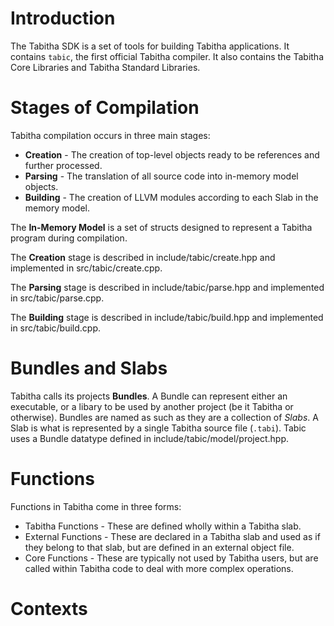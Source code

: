 # Introduction

The Tabitha SDK is a set of tools for building Tabitha applications. 
It contains `tabic`, the first official Tabitha compiler. 
It also contains the Tabitha Core Libraries and Tabitha Standard Libraries. 

# Stages of Compilation

Tabitha compilation occurs in three main stages:
- **Creation** - The creation of top-level objects ready to be references and further processed. 
- **Parsing**  - The translation of all source code into in-memory model objects. 
- **Building** - The creation of LLVM modules according to each Slab in the memory model. 

The **In-Memory Model** is a set of structs designed to represent a Tabitha program during compilation. 

The **Creation** stage is described in include/tabic/create.hpp and implemented in src/tabic/create.cpp. 

The **Parsing** stage is described in include/tabic/parse.hpp and implemented in src/tabic/parse.cpp. 

The **Building** stage is described in include/tabic/build.hpp and implemented in src/tabic/build.cpp. 

# Bundles and Slabs

Tabitha calls its projects **Bundles**. 
A Bundle can represent either an executable, or a libary to be used by another project (be it Tabitha or otherwise).
Bundles are named as such as they are a collection of *Slabs*. 
A Slab is what is represented by a single Tabitha source file (`.tabi`). 
Tabic uses a Bundle datatype defined in include/tabic/model/project.hpp. 

# Functions 

Functions in Tabitha come in three forms: 

- Tabitha Functions - These are defined wholly within a Tabitha slab.
- External Functions - These are declared in a Tabitha slab and used as if they belong to that slab, but are defined in an external object file. 
- Core Functions - These are typically not used by Tabitha users, but are called within Tabitha code to deal with more complex operations. 
  
  
# Contexts





